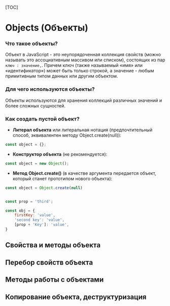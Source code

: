 [TOC]
# Objects (Объекты)

### Что такое объекты?
Объект в JavaScript - это неупорядоченная коллекция свойств (можно называть это ассоциативным массивом или списком), состоящих из пар `ключ : значение,`. Причем ключ (также называемый «имя» или «идентификатор») может быть только строкой, а значение - любым примитивным типом данных или другим объектом.

### Для чего используются объекты?
Объекты используются для хранения коллекций различных значений и более сложных сущностей.

### Как создать пустой объект?
* **Литерал объекта** или литеральная нотация (предпочтительный способ, эквивалентен методу Object.create(null)):
```js
const object = {};
```
* **Конструктор объекта** (не рекомендуется):
```js
const object = new Object();
```
* **Метод Object.create()** (в качестве аргумента передается объект, который станет прототипом нового объекта):
```js
const object = Object.create(null)
```


```js

```

```js
const prop = 'third';

const obj = {
    firstKey: 'value',
    'second key': 'value',
    [prop + 'Key']: 'value',
}
```


## Свойства и методы объекта
## Перебор свойств объекта
## Методы работы с объектами
## Копирование объекта, деструктуризация